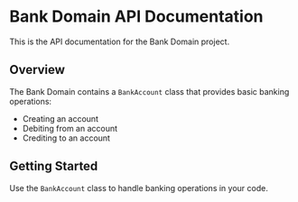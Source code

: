 # Bank Domain API Documentation

This is the API documentation for the Bank Domain project.

## Overview

The Bank Domain contains a `BankAccount` class that provides basic banking operations:
- Creating an account
- Debiting from an account
- Crediting to an account

## Getting Started

Use the `BankAccount` class to handle banking operations in your code.
